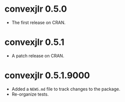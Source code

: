 # convexjlr 0.5.0

* The first release on CRAN.

# convexjlr 0.5.1

* A patch release on CRAN.

# convexjlr 0.5.1.9000

* Added a `NEWS.md` file to track changes to the package.
* Re-organize tests.
